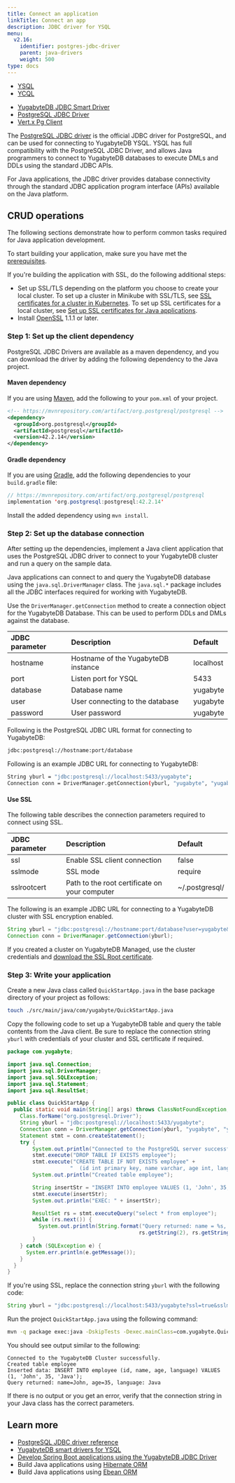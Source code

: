 ```yaml
---
title: Connect an application
linkTitle: Connect an app
description: JDBC driver for YSQL
menu:
  v2.16:
    identifier: postgres-jdbc-driver
    parent: java-drivers
    weight: 500
type: docs
---
```


<ul class="nav nav-tabs-alt nav-tabs-yb">
  <li class="active">
    <a href="../yugabyte-jdbc/" class="nav-link">
      YSQL
    </a>
  </li>
  <li>
    <a href="../ycql/" class="nav-link">
      YCQL
    </a>
  </li>
</ul>

<ul class="nav nav-tabs-alt nav-tabs-yb">

  <li >
    <a href="../yugabyte-jdbc/" class="nav-link">
      <i class="icon-postgres" aria-hidden="true"></i>
      YugabyteDB JDBC Smart Driver
    </a>
  </li>

  <li >
    <a href="../postgres-jdbc/" class="nav-link active">
      <i class="icon-postgres" aria-hidden="true"></i>
      PostgreSQL JDBC Driver
    </a>
  </li>

   <li >
    <a href="../ysql-vertx-pg-client/" class="nav-link">
      <i class="icon-postgres" aria-hidden="true"></i>
      Vert.x Pg Client
    </a>
  </li>

</ul>

The [PostgreSQL JDBC driver](https://jdbc.postgresql.org/) is the official JDBC driver for PostgreSQL, and can be used for connecting to YugabyteDB YSQL. YSQL has full compatibility with the PostgreSQL JDBC Driver, and allows Java programmers to connect to YugabyteDB databases to execute DMLs and DDLs using the standard JDBC APIs.

For Java applications, the JDBC driver provides database connectivity through the standard JDBC application program interface (APIs) available on the Java platform.

## CRUD operations

The following sections demonstrate how to perform common tasks required for Java application development.

To start building your application, make sure you have met the [prerequisites](../#prerequisites).

If you're building the application with SSL, do the following additional steps:

- Set up SSL/TLS depending on the platform you choose to create your local cluster. To set up a cluster in Minikube with SSL/TLS, see [SSL certificates for a cluster in Kubernetes](../../../reference/drivers/java/postgres-jdbc-reference/#ssl-certificates-for-a-cluster-in-kubernetes-optional). To set up SSL certificates for a local cluster, see [Set up SSL certificates for Java applications](../../../reference/drivers/java/postgres-jdbc-reference/#set-up-ssl-certificates-for-java-applications).
- Install [OpenSSL](https://www.openssl.org/) 1.1.1 or later.

### Step 1: Set up the client dependency

PostgreSQL JDBC Drivers are available as a maven dependency, and you can download the driver by adding the following dependency to the Java project.

#### Maven dependency

If you are using [Maven](https://maven.apache.org/guides/development/guide-building-maven.html), add the following to your `pom.xml` of your project.

```xml
<!-- https://mvnrepository.com/artifact/org.postgresql/postgresql -->
<dependency>
  <groupId>org.postgresql</groupId>
  <artifactId>postgresql</artifactId>
  <version>42.2.14</version>
</dependency>
```

#### Gradle dependency

If you are using [Gradle](https://docs.gradle.org/current/samples/sample_building_java_applications.html), add the following dependencies to your `build.gradle` file:

```java
// https://mvnrepository.com/artifact/org.postgresql/postgresql
implementation 'org.postgresql:postgresql:42.2.14'
```

Install the added dependency using `mvn install`.

### Step 2: Set up the database connection

After setting up the dependencies, implement a Java client application that uses the PostgreSQL JDBC driver to connect to your YugabyteDB cluster and run a query on the sample data.

Java applications can connect to and query the YugabyteDB database using the `java.sql.DriverManager` class. The `java.sql.*` package includes all the JDBC interfaces required for working with YugabyteDB.

Use the `DriverManager.getConnection` method to create a connection object for the YugabyteDB Database. This can be used to perform DDLs and DMLs against the database.


| JDBC parameter | Description | Default |
| :------------- | :---------- | :------ |
| hostname | Hostname of the YugabyteDB instance | localhost |
| port | Listen port for YSQL | 5433 |
| database | Database name | yugabyte |
| user | User connecting to the database | yugabyte |
| password | User password | yugabyte |

Following is the PostgreSQL JDBC URL format for connecting to YugabyteDB:

```sh
jdbc:postgresql://hostname:port/database
```

Following is an example JDBC URL for connecting to YugabyteDB:

```sh
String yburl = "jdbc:postgresql://localhost:5433/yugabyte";
Connection conn = DriverManager.getConnection(yburl, "yugabyte", "yugabyte");
```

#### Use SSL

The following table describes the connection parameters required to connect using SSL.

| JDBC parameter | Description | Default |
| :------------- | :---------- | :------ |
| ssl | Enable SSL client connection | false |
| sslmode | SSL mode | require |
| sslrootcert | Path to the root certificate on your computer | ~/.postgresql/ |

The following is an example JDBC URL for connecting to a YugabyteDB cluster with SSL encryption enabled.

```java
String yburl = "jdbc:postgresql://hostname:port/database?user=yugabyte&password=yugabyte&ssl=true&sslmode=verify-full&sslrootcert=~/.postgresql/root.crt";
Connection conn = DriverManager.getConnection(yburl);
```

If you created a cluster on YugabyteDB Managed, use the cluster credentials and [download the SSL Root certificate](../../../yugabyte-cloud/cloud-connect/connect-applications/).

### Step 3: Write your application

Create a new Java class called `QuickStartApp.java` in the base package directory of your project as follows:

```sh
touch ./src/main/java/com/yugabyte/QuickStartApp.java
```

Copy the following code to set up a YugabyteDB table and query the table contents from the Java client. Be sure to replace the connection string `yburl` with credentials of your cluster and SSL certificate if required.

```java
package com.yugabyte;

import java.sql.Connection;
import java.sql.DriverManager;
import java.sql.SQLException;
import java.sql.Statement;
import java.sql.ResultSet;

public class QuickStartApp {
  public static void main(String[] args) throws ClassNotFoundException, SQLException {
    Class.forName("org.postgresql.Driver");
    String yburl = "jdbc:postgresql://localhost:5433/yugabyte";
    Connection conn = DriverManager.getConnection(yburl, "yugabyte", "yugabyte");
    Statement stmt = conn.createStatement();
    try {
        System.out.println("Connected to the PostgreSQL server successfully.");
        stmt.execute("DROP TABLE IF EXISTS employee");
        stmt.execute("CREATE TABLE IF NOT EXISTS employee" +
                    "  (id int primary key, name varchar, age int, language text)");
        System.out.println("Created table employee");

        String insertStr = "INSERT INTO employee VALUES (1, 'John', 35, 'Java')";
        stmt.execute(insertStr);
        System.out.println("EXEC: " + insertStr);

        ResultSet rs = stmt.executeQuery("select * from employee");
        while (rs.next()) {
          System.out.println(String.format("Query returned: name = %s, age = %s, language = %s",
                                          rs.getString(2), rs.getString(3), rs.getString(4)));
        }
    } catch (SQLException e) {
      System.err.println(e.getMessage());
    }
  }
}
```

If you're using SSL, replace the connection string `yburl` with the following code:

```java
String yburl = "jdbc:postgresql://localhost:5433/yugabyte?ssl=true&sslmode=require&sslcert=src/main/resources/ssl/yugabytedb.crt.der&sslkey=src/main/resources/ssl/yugabytedb.key.pk8", "yugabyte", "yugabyte";
```

Run the project `QuickStartApp.java` using the following command:

```sh
mvn -q package exec:java -DskipTests -Dexec.mainClass=com.yugabyte.QuickStartApp
```

You should see output similar to the following:

```output
Connected to the YugabyteDB Cluster successfully.
Created table employee
Inserted data: INSERT INTO employee (id, name, age, language) VALUES (1, 'John', 35, 'Java');
Query returned: name=John, age=35, language: Java
```

If there is no output or you get an error, verify that the connection string in your Java class has the correct parameters.

## Learn more

- [PostgreSQL JDBC driver reference](../../../reference/drivers/java/postgres-jdbc-reference/)
- [YugabyteDB smart drivers for YSQL](../../smart-drivers/)
- [Develop Spring Boot applications using the YugabyteDB JDBC Driver](../../../integrations/spring-framework/sdyb/)
- Build Java applications using [Hibernate ORM](../hibernate/)
- Build Java applications using [Ebean ORM](../ebean/)
